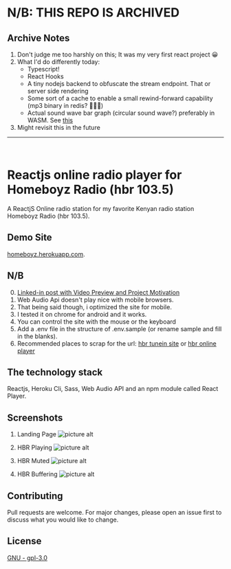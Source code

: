 # N/B: THIS REPO IS ARCHIVED

## Archive Notes

1. Don't judge me too harshly on this; It was my very first react project 😀
2. What I'd do differently today:
   - Typescript!
   - React Hooks
   - A tiny nodejs backend to obfuscate the stream endpoint. That or server side rendering
   - Some sort of a cache to enable a small rewind-forward capability (mp3 binary in redis? 🤷🏿‍♂️)
   - Actual sound wave bar graph (circular sound wave?) preferably in WASM. See [this](https://www.linkedin.com/posts/machariamuguku_webaudio-javascript-activity-6690955692611772416-ZGS0)
3. Might revisit this in the future

---
<br />

# Reactjs online radio player for Homeboyz Radio (hbr 103.5)

A ReactjS Online radio station for my favorite Kenyan radio station Homeboyz Radio (hbr 103.5).

## Demo Site

[homeboyz.herokuapp.com](http://homeboyz.herokuapp.com).

## N/B

0. [Linked-in post with Video Preview and Project Motivation](https://www.linkedin.com/posts/machariamuguku_reactjs-npm-100daysofcode-activity-6523852154598354944-WpOr)
1. Web Audio Api doesn't play nice with mobile browsers.
2. That being said though, i optimized the site for mobile.
3. I tested it on chrome for android and it works.
4. You can control the site with the mouse or the keyboard
5. Add a .env file in the structure of .env.sample (or rename sample and fill in the blanks).
6. Recommended places to scrap for the url: [hbr tunein site](https://tunein.com/radio/Homeboyz-Radio-1035-s78058/) or [hbr online player](http://www.hbr.co.ke)

## The technology stack

Reactjs, Heroku Cli, Sass, Web Audio API and an npm module called React Player.

## Screenshots

1. Landing Page
   ![picture alt](./src/resources/screenshots/hbr_landing_page.png "hbr_landing_page")

2. HBR Playing
   ![picture alt](./src/resources/screenshots/hbr_playing.png "hbr_playing")

3. HBR Muted
   ![picture alt](./src/resources/screenshots/hbr_muted.png "hbr_muted")

4. HBR Buffering
   ![picture alt](./src/resources/screenshots/hbr_buffering.png "hbr_buffering")

## Contributing

Pull requests are welcome. For major changes, please open an issue first to discuss what you would like to change.

## License

[GNU - gpl-3.0](https://choosealicense.com/licenses/gpl-3.0/)
